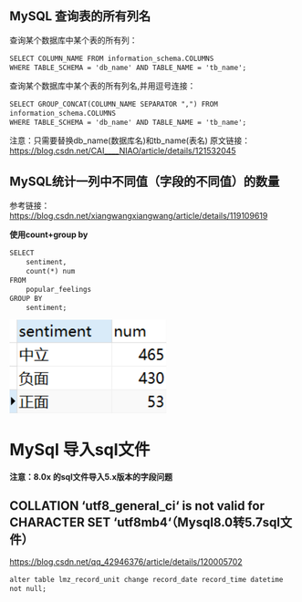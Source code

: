 ## MySQL 查询表的所有列名

查询某个数据库中某个表的所有列：

```mysql
SELECT COLUMN_NAME FROM information_schema.COLUMNS
WHERE TABLE_SCHEMA = 'db_name' AND TABLE_NAME = 'tb_name';
```



查询某个数据库中某个表的所有列名,并用逗号连接：

```mysql
SELECT GROUP_CONCAT(COLUMN_NAME SEPARATOR ",") FROM information_schema.COLUMNS 
WHERE TABLE_SCHEMA = 'db_name' AND TABLE_NAME = 'tb_name';
```

注意：只需要替换db_name(数据库名)和tb_name(表名)
原文链接：https://blog.csdn.net/CAI____NIAO/article/details/121532045

## MySQL统计一列中不同值（字段的不同值）的数量

参考链接：https://blog.csdn.net/xiangwangxiangwang/article/details/119109619

**使用count+group by**

```mysql
SELECT
	sentiment,
	count(*) num
FROM
	popular_feelings
GROUP BY
	sentiment;
```

![image-20220623103725696](MySQL-me/image-20220623103725696.png)

# MySql 导入sql文件

**注意：8.0x 的sql文件导入5.x版本的字段问题**

## COLLATION ‘utf8_general_ci‘ is not valid for CHARACTER SET ‘utf8mb4‘（Mysql8.0转5.7sql文件）

https://blog.csdn.net/qq_42946376/article/details/120005702

```
alter table lmz_record_unit change record_date record_time datetime not null;
```

